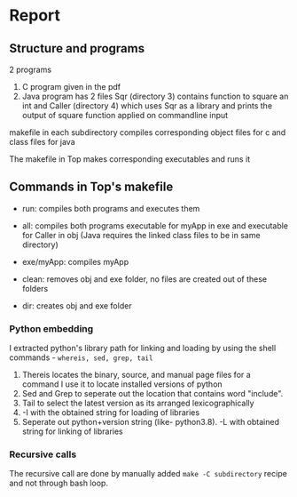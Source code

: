 # Report

## Structure and programs

2 programs

1. C program given in the pdf
2. Java program has 2 files Sqr (directory 3) contains function to square an int and Caller (directory 4) which uses Sqr as a library and prints the output of square function applied on commandline input

makefile in each subdirectory compiles corresponding object files for c and class files for java

The makefile in Top makes corresponding executables and runs it 

## Commands in Top's makefile

- run: compiles both programs and executes them

- all: compiles both programs executable for myApp in exe and executable for Caller in obj (Java requires the linked class files to be in same directory)

- exe/myApp: compiles myApp
  
- clean: removes obj and exe folder, no files are created out of these folders

- dir: creates obj and exe folder


### Python embedding
I extracted python's library path for linking and loading by using the shell commands - `whereis, sed, grep, tail`

1. Thereis locates the binary, source, and manual page files for a command I use it to locate installed versions of python
2. Sed and Grep to seperate out the location that contains word "include". 
3. Tail to select the latest version as its arranged lexicographically
4. -I with the obtained string for loading of libraries
5. Seperate out python+version string (like- python3.8). -L with obtained string for linking of libraries

### Recursive calls

The recursive call are done by manually added `make -C subdirectory` recipe and not through bash loop.